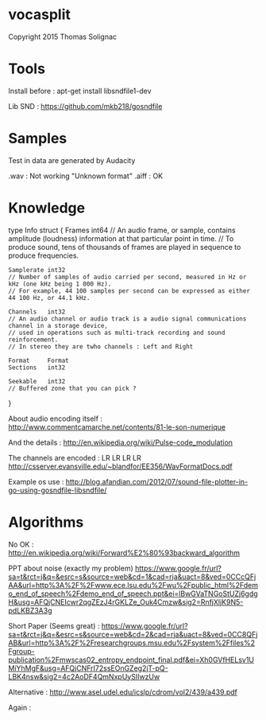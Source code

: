 # vocasplit
Copyright 2015 Thomas Solignac

# Tools

Install before :
apt-get install libsndfile1-dev

Lib SND :
https://github.com/mkb218/gosndfile

# Samples

Test in data are generated by Audacity

.wav : Not working "Unknown format"
.aiff : OK

# Knowledge

type Info struct {
	Frames     int64
	// An audio frame, or sample, contains amplitude (loudness) information at that particular point in time.
	// To produce sound, tens of thousands of frames are played in sequence to produce frequencies.
	
	Samplerate int32
	// Number of samples of audio carried per second, measured in Hz or kHz (one kHz being 1 000 Hz).
	// For example, 44 100 samples per second can be expressed as either 44 100 Hz, or 44.1 kHz.
	
	Channels   int32
	// An audio channel or audio track is a audio signal communications channel in a storage device,
	// used in operations such as multi-track recording and sound reinforcement.
	// In stereo they are twho channels : Left and Right
	
	Format     Format
	Sections   int32
	
	Seekable   int32
	// Buffered zone that you can pick ?
}

About audio encoding itself :
http://www.commentcamarche.net/contents/81-le-son-numerique

And the details :
http://en.wikipedia.org/wiki/Pulse-code_modulation

The channels are encoded : LR LR LR LR
http://csserver.evansville.edu/~blandfor/EE356/WavFormatDocs.pdf

Example os use :
http://blog.afandian.com/2012/07/sound-file-plotter-in-go-using-gosndfile-libsndfile/

# Algorithms

No OK :
http://en.wikipedia.org/wiki/Forward%E2%80%93backward_algorithm

PPT about noise (exactly my problem)
https://www.google.fr/url?sa=t&rct=j&q=&esrc=s&source=web&cd=1&cad=rja&uact=8&ved=0CCcQFjAA&url=http%3A%2F%2Fwww.ece.lsu.edu%2Fwu%2Fpublic_html%2Fdemo_end_of_speech%2Fdemo_end_of_speech.ppt&ei=lBwGVaTNGoStUZj6gdgH&usg=AFQjCNEIcwr2qgZEzJ4rGKLZe_Ouk4Cmzw&sig2=RnfjXljK9N5-pdLKBZ3A3g

Short Paper (Seems great) :
https://www.google.fr/url?sa=t&rct=j&q=&esrc=s&source=web&cd=2&cad=rja&uact=8&ved=0CC8QFjAB&url=http%3A%2F%2Fresearchgroups.msu.edu%2Fsystem%2Ffiles%2Fgroup-publication%2Fmwscas02_entropy_endpoint_final.pdf&ei=Xh0GVfHELsv1UMiYhMgF&usg=AFQjCNFrI72ssEOnGZeg2jT-pQ-LBK4nsw&sig2=4c2AoDF4QmNxpUySIIwzUw

Alternative :
http://www.asel.udel.edu/icslp/cdrom/vol2/439/a439.pdf

Again :
